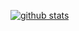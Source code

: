 [![github stats](https://github-readme-stats.vercel.app/api?username=StarrFox&theme=tokyonight)](https://github.com/anuraghazra/github-readme-stats)
